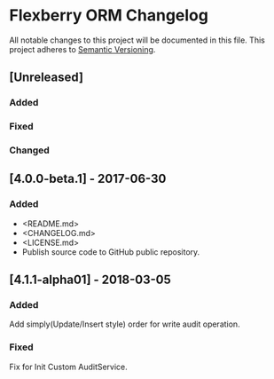# Flexberry ORM Changelog
All notable changes to this project will be documented in this file.
This project adheres to [Semantic Versioning](http://semver.org/).

## [Unreleased]
### Added

### Fixed

### Changed

## [4.0.0-beta.1] - 2017-06-30
### Added
* <README.md>
* <CHANGELOG.md>
* <LICENSE.md>
* Publish source code to GitHub public repository.

## [4.1.1-alpha01] - 2018-03-05
### Added
Add simply(Update/Insert style) order for write audit operation.

### Fixed
Fix for Init Custom AuditService.

